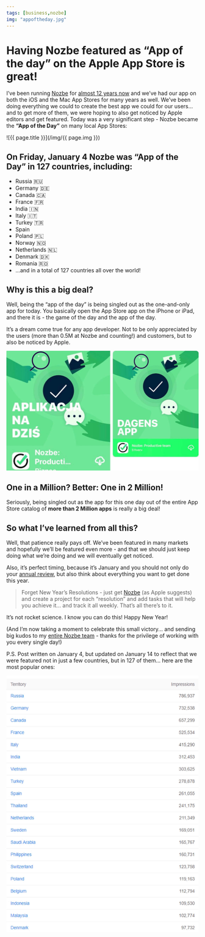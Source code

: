 ```yaml
---
tags: [business,nozbe]
img: "appoftheday.jpg"
---
```


# Having Nozbe featured as “App of the day” on the Apple App Store is great!

I’ve been running [Nozbe][n] for [almost 12 years now](/tag/nozbe) and we’ve had our app on both the iOS and the Mac App Stores for many years as well. We’ve been doing everything we could to create the best app we could for our users... and to get more of them, we were hoping to also get noticed by Apple editors and get featured. Today was a very significant step - Nozbe became the **“App of the Day”** on many local App Stores:
 
<!--More-->

![{{ page.title }}](/img/{{ page.img }})

## On Friday, January 4 Nozbe was “App of the Day” in 127 countries, including:

* Russia 🇷🇺 
* Germany 🇩🇪 
* Canada 🇨🇦 
* France 🇫🇷 
* India 🇮🇳 
* Italy 🇮🇹 
* Turkey 🇹🇷 
* Spain
* Poland 🇵🇱 
* Norway 🇳🇴 
* Netherlands 🇳🇱 
* Denmark 🇩🇰 
* Romania 🇷🇴 
* ...and in a total of 127 countries all over the world!

## Why is this a big deal?

Well, being the “app of the day” is being singled out as the one-and-only app for today. You basically open the App Store app on the iPhone or iPad, and there it is - the game of the day and the app of the day.

It’s a dream come true for any app developer. Not to be only appreciated by the users (more than 0.5M at Nozbe and counting!) and customers, but to also be noticed by Apple.

![Having Nozbe featured as “App of the day” on the Apple App Store is great! 2](/img/appoftheday-2.jpg)

## One in a Million? Better: One in 2 Million!

Seriously, being singled out as the app for this one day out of the entire App Store catalog of **more than 2 Million apps** is really a big deal!

## So what I’ve learned from all this?

Well, that patience really pays off. We’ve been featured in many markets and hopefully we’ll be featured even more - and that we should just keep doing what we’re doing and we will eventually get noticed.

Also, it’s perfect timing, because it’s January and you should not only do your [annual review](https://sliwinski.com/annual), but also think about everything you want to get done this year.

> Forget New Year’s Resolutions - just get [Nozbe][n] (as Apple suggests) and create a project for each “resolution” and add tasks that will help you achieve it... and track it all weekly. That’s all there’s to it.

It’s not rocket science. I know you can do this! Happy New Year!

(And I’m now taking a moment to celebrate this small victory... and sending big kudos to my [entire Nozbe team](https://nozbe.com/about) - thanks for the privilege of working with you every single day!)

P.S. Post written on January 4, but updated on January 14 to reflect that we were featured not in just a few countries, but in 127 of them... here are the most popular ones:

![Having Nozbe featured as “App of the day” on the Apple App Store is great! 3](/img/appoftheday-3.jpg)

[n]: https://nozbe.com/?a=mike
[p]: https://thepodcast.fm/